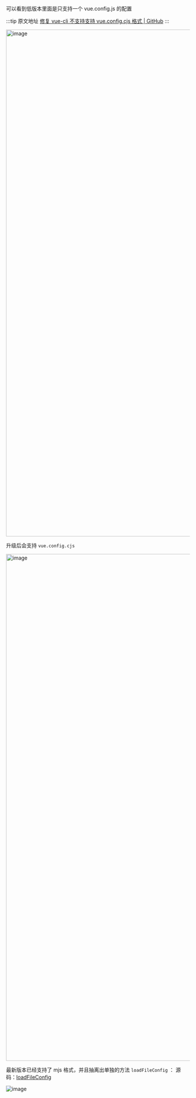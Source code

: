 可以看到低版本里面是只支持一个 vue.config.js 的配置

  :::tip 原文地址
  [修复 vue-cli 不支持支持 vue.config.cjs 格式 | GitHub](https://github.com/tangxve/notes/issues/19)
  :::
  
<img width="1384" alt="image" src="https://github.com/tangxve/notes/assets/20086376/f279f6d1-b1f4-4ab7-84a7-2c6d8077357e">


升级后会支持 `vue.config.cjs`

<img width="1384" alt="image" src="https://github.com/tangxve/notes/assets/20086376/596f9a95-3e50-454f-9cee-5452289dff9d">

最新版本已经支持了 mjs 格式，并且抽离出单独的方法 `loadFileConfig` ：
源码：[loadFileConfig](https://github.com/vuejs/vue-cli/blob/dev/packages/%40vue/cli-service/lib/util/loadFileConfig.js)

![image](https://github.com/tangxve/notes/assets/20086376/03cb9104-d593-416e-98c6-4a582e50f0ae)

